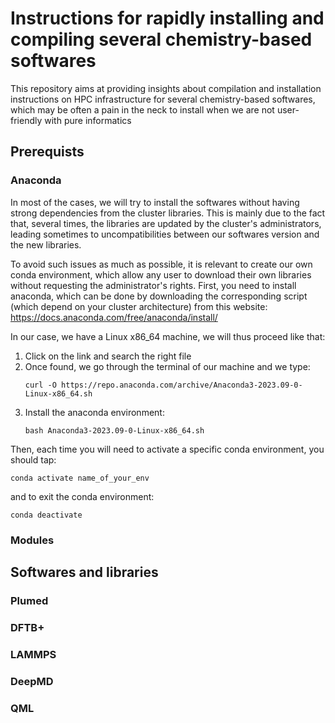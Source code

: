 # Instructions for rapidly installing and compiling several chemistry-based softwares
This repository aims at providing insights about compilation and installation instructions on HPC infrastructure for several chemistry-based softwares, which may be often a pain in the neck to install when we are not user-friendly with pure informatics

## Prerequists

### Anaconda
In most of the cases, we will try to install the softwares without having strong dependencies from the cluster libraries. This is mainly due to the fact that, several times, the libraries are updated by the cluster's administrators, leading sometimes to uncompatibilities between our softwares version and the new libraries. 

To avoid such issues as much as possible, it is relevant to create our own conda environment, which allow any user to download their own libraries without requesting the administrator's rights. First, you need to install anaconda, which can be done by downloading the corresponding script (which depend on your cluster architecture) from this website: https://docs.anaconda.com/free/anaconda/install/

In our case, we have a Linux x86_64 machine, we will thus proceed like that: 
1. Click on the link and search the right file
2. Once found, we go through the terminal of our machine and we type:
   ```
   curl -O https://repo.anaconda.com/archive/Anaconda3-2023.09-0-Linux-x86_64.sh
   ```
3. Install the anaconda environment:
   ```
   bash Anaconda3-2023.09-0-Linux-x86_64.sh
   ```

Then, each time you will need to activate a specific conda environment, you should tap:
```
conda activate name_of_your_env
```
and to exit the conda environment:
```
conda deactivate
```

### Modules

## Softwares and libraries

### Plumed

### DFTB+

### LAMMPS

### DeepMD

### QML

